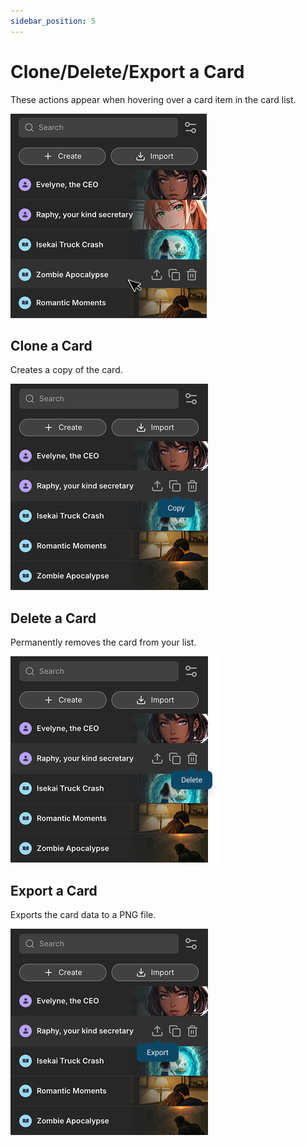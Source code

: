 ```yaml
---
sidebar_position: 5
---
```


# Clone/Delete/Export a Card

These actions appear when hovering over a card item in the card list.

![Card hover actions](./images/card-hover-actions.png)

## Clone a Card

Creates a copy of the card.

![Clone card action](./images/clone-card-action.png)

## Delete a Card

Permanently removes the card from your list.

![Delete card action](./images/delete-card-action.png)

## Export a Card

Exports the card data to a PNG file.

![Export card action](./images/export-card-action.png)